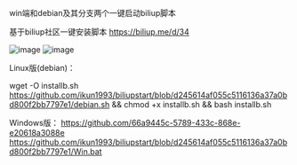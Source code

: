 win端和debian及其分支两个一键启动biliup脚本

基于biliup社区一键安装脚本 https://biliup.me/d/34

![image](https://github.com/ikun1993/biliupstart/assets/96544807/1097ed4a-3920-431d-afb0-fe827b24757c)
![image](https://github.com/ikun1993/biliupstart/assets/96544807/7939d577-e910-4d0f-a40c-002f1adeba6b)

Linux版(debian)：

wget -O installb.sh https://github.com/ikun1993/biliupstart/blob/d245614af055c5116136a37a0bd800f2bb7797e1/debian.sh && chmod +x installb.sh && bash installb.sh

Windows版：
[https://github.com/66a9445c-5789-433c-868e-e20618a3088e
](https://github.com/ikun1993/biliupstart/blob/d245614af055c5116136a37a0bd800f2bb7797e1/Win.bat)https://github.com/ikun1993/biliupstart/blob/d245614af055c5116136a37a0bd800f2bb7797e1/Win.bat
